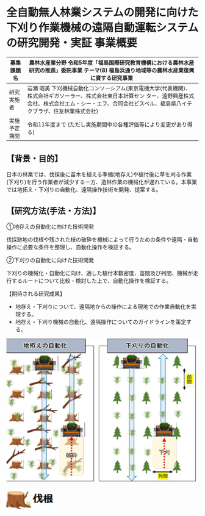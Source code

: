 # 全自動無人林業システムの開発に向けた下刈り作業機械の遠隔自動運転システムの研究開発・実証 事業概要

| 募集課題名 | 農林水産業分野 令和5年度「福島国際研究教育機構における農林水産研究の推進」委託事業 テーマ(8) 福島浜通り地域等の農林水産業復興に資する研究事業 |
| --- | --- |
| 研究実施者 | 岩瀬 昭美 下刈機械自動化コンソーシアム(東京電機大学(代表機関)、株式会社ギガソーラー、株式会社東日本計算セン ター、遠野興産株式会社、株式会社エム・シー・エフ、合同会社ビスペル、福島県八イテクブラザ、住友林業株式会社) |
| 実施予定期間 | 令和11年度まで (ただし実施期間中の各種評価等により変更があり得る) |

## 【背景・目的】

日本の林業では、伐採後に苗木を植える準備(地存え)や植付後に草を刈る作業(下刈り)を行う作業者が減少するー方、造林作業の機械化が遅れている。本事業では地拓え・下刈りの自動化、遠隔操作技術を開発、提案する。

## 【研究方法(手法・方法)】

①地存えの自動化に向けた技術開発

伐採跡地の伐根や残された枝の破砕を機械によって行うための条件や遠隔・自動操作に必要な条件を整理し、自動化操作を検証する。

②下刈りの自動化に向けた技術開発

下刈りの機械化・自動化に向け、適した植付本数密度、苗間及び列間、機械が走行するルートについて比較・検討した上で、自動化操作を検証する。

【期待される研究成果】

- 地存え・下刈りについて、遠隔地からの操作による現地での作業自動化を実現する。
- 地存え・下刈り機械の自動化、遠隔操作についてのガイドラインを策定する。

![](_page_0_Figure_12.jpeg)

![](_page_0_Picture_13.jpeg)
